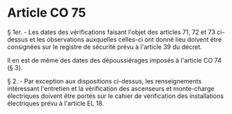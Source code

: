 # Article CO 75

§ 1er. - Les dates des vérifications faisant l'objet des articles 71, 72 et 73 ci-dessus et les observations auxquelles celles-ci ont donné lieu doivent être consignées sur le registre de sécurité prévu à l'article 39 du décret.

Il en est de même des dates des dépoussiérages imposés à l'article CO 74 (§ 3).

§ 2. - Par exception aux dispositions ci-dessus, les renseignements intéressant l'entretien et la vérification des ascenseurs et monte-charge électriques doivent être portés sur le cahier de vérification des installations électriques prévu à l'article EL 18.
